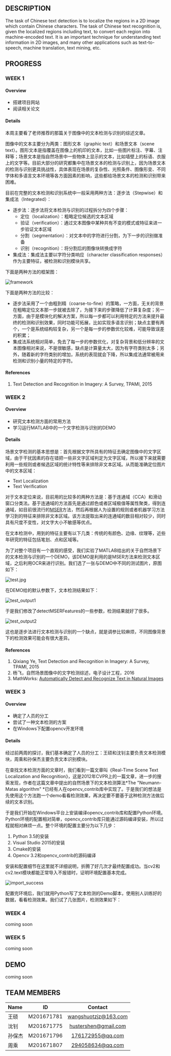 ## DESCRIPTION
The task of Chinese text detection is to localize the regions in a 2D image which contain Chinese characters. The task of Chinese text recognition is, given the localized regions including text, to convert each region into machine-encoded text. It is an important technique for understanding text information in 2D images, and many other applications such as text-to-speech, machine translation, text mining, etc.

## PROGRESS
### WEEK 1

#### Overview

* 搭建项目网站
* 阅读相关论文

#### Details

本周主要看了老师推荐的那篇关于图像中的文本检测与识别的综述文章。

图像中的文本主要分为两类：图形文本（graphic text）和场景文本（scene text）。图形文本是指覆盖在图像上的机印的文本，比如一些图片标注、字幕、注释等；场景文本是指自然场景中一些物体上显示的文本，比如墙壁上的标语、衣服上的文字等。目前大部分的研究都集中在场景文本的检测与识别上，因为场景文本的检测与识别更具挑战性，具体表现在场景的复杂性、光照条件、图像形变、不同字体和多语言文本环境等各方面因素的影响，这些都给场景文本的检测和识别带来困难。

目前在完整的文本检测和识别系统中一般采用两种方法：逐步法（Stepwise）和集成法（Integrated）：

- 逐步法：逐步法将文本检测与识别的过程拆分为四个步骤：
  - 定位（localization）：粗略定位候选的文本区域
  - 验证（verification）：通过文本图像中某种共有不变的模式或特征来进一步验证文本区域
  - 分割（segmentation）：对文本中的字符进行分割，为下一步的识别做准备
  - 识别（recognition）：将分割后的图像块转换成字符
- 集成法：集成法主要以字符分类响应（character classification responses）作为主要特征，被检测和识别模块共享。

下面是两种方法的框架图：

![framework](http://o9zemtn5i.bkt.clouddn.com/framework.JPG)

下面是两种方法的比较：

- 逐步法采用了一个由粗到精（coarse-to-fine）的策略，一方面，无关的背景在粗略定位文本那一步就被去除了，为接下来的步骤降低了计算复杂度；另一方面，由于是模块化的解决方案，所以每一步都可以利用特定的方法来提升最终的检测和识别效果，同时功能可拓展，比如实现多语言识别；缺点主要有两个，一个是系统结构较复杂，另一个是每一步的参数优化较难，可能导致误差的积累；
- 集成法系统相对简单，免去了每一步的参数优化，对复杂背景和低分辨率的文本图像相对来说，不是很敏感，缺点是计算量太大，因为有字符类别太多；另外，随着新的字符类别的增加，系统的表现就会下降，所以集成法通常被用来检测和识别小量的特定的字符。

#### References

1. Text Detection and Recognition in Imagery: A Survey, TPAMI, 2015





### WEEK 2

#### Overview

* 研究文本检测方面的常用方法
* 学习运行MATLAB中的一个文字检测与识别的DEMO

#### Details

场景文字检测的基本思想是：首先根据文字所具有的特征去确定图像中的文字区域，由于干扰因素的存在错把一些非文字区域判定为文字区域，所以接下来就需要利用一些规则或者候选区域的统计特性等来排除非文本区域。从而能准确定位图片中的文本区域：

* Text Localization
* Text Verification

对于文本定位来说，目前用的比较多的两种方法是：基于连通域（CCA）和滑动窗口分类法。基于连通域的方法首先是通过颜色或者区域极值等属性聚类，得到连通域，如目前很流行的[MSER](https://en.wikipedia.org/wiki/Maximally_stable_extremal_regions)方法，然后再根据人为设置的规则或者机器学习方法学习到的特征来排除非文本区域。该方法提取出来的连通域的数目相对较少，同时具有尺度不变性，对文字大小不敏感等优点。

在文本检测中，用到的特征主要有以下几类：传统的有颜色、边缘、纹理等，近些年研究的特征包括笔划、点和区域等。

为了对整个项目有一个直观的感受，我们实验了MATLAB给出的关于自然场景下的文本检测与识别的一个DEMO，该DEMO是利用的是MSER方法来检测文本区域，之后利用OCR来进行识别。我们选了一张与DEMO中不同的测试图片，原图如下：

![test.jpg](http://o9zemtn5i.bkt.clouddn.com/text_detection.jpg)

在DEMO给的默认参数下，文本检测结果如下：

![test_output1](http://o9zemtn5i.bkt.clouddn.com/test_output1.jpg)

于是我们修改了detectMSERFeatures的一些参数，检测结果就好了很多。

![test_output2](http://o9zemtn5i.bkt.clouddn.com/test_output2.jpg)

这也是逐步法进行文本检测与识别的一个缺点，就是调参比较麻烦，不同图像背景下的检测效果可能会有很大差异。

#### References

1. Qixiang Ye,  Text Detection and Recognition in Imagery: A Survey, TPAMI, 2015
2. 杨飞，自然场景图像中的文字检测综述，电子设计工程，2016
3. MathWorks:  [Automatically Detect and Recognize Text in Natural Images](https://cn.mathworks.com/help/vision/examples/automatically-detect-and-recognize-text-in-natural-images.html?requestedDomain=www.mathworks.com)





### WEEK 3

#### Overview

* 确定了人员的分工
* 尝试了一种文本检测的方案
* 在Windows下配置opencv开发环境

#### Details

经过前两周的探讨，我们基本确定了人员的分工：王硕和沈钊主要负责文本检测模块，周乘和孙保杰主要负责文本识别模块。

在查找文本检测方面的文章时，我们看到一篇文章叫《Real-Time Scene Text Localization and Recognition》，这是2012年CVPR上的一篇文章，进一步的搜索发现，作者在这篇文章中提出的自然场景下的文本检测算法*The "Neumann-Matas algorithm" *已经有人在opencv_contrib库中实现了。于是我们的想法是先使用这个方法跑一个demo看看检测效果，再决定要不要基于这种检测方法做后续的文本识别。

于是我们开始在Windows平台上安装编译opencv_contrib库和配置Python环境。Python环境的配置相对简单，opencv_contrib库只能通过源码编译安装，所以过程就相对麻烦一点。整个环境的配置主要分为以下几步：

1. Python 3.5的安装
2. Visual Studio 2015的安装
3. Cmake的安装
4. Opencv 3.2和opencv_contrib的源码编译

安装和配置细节在这里就不详细说明，折腾了好几次才最终配置成功。当cv2和cv2.text模块都能正常导入不报错时，证明环境配置基本完成。

![import_success](http://o9zemtn5i.bkt.clouddn.com/import_success.JPG)

配置完环境后，我们就用Python写了文本检测的Demo脚本，使用别人训练好的数据，看看检测效果。我们试了几张图片，检测效果如下：





### WEEK 4

coming soon
### WEEK 5
coming soon

## DEMO
coming soon

## TEAM MEMBERS
| Name |     ID     |       Contact        |
| :--- | :--------: | :------------------: |
| 王硕   | M201671781 | wangshuotzjz@163.com |
| 沈钊   | M201671775 | hustershen@gmail.com |
| 孙保杰  | M201671796 |   176172955@qq.com   |
| 周乘   | M201671807 |   294058634@qq.com   |
